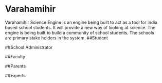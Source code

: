# Varahamihir
Varahamihir Science Engine is an engine being built to act as a tool for India based school students. It will provide a new way of looking at science.
The engine is being built to build a community of school students. The schools are primary stake holders in the system.
##Student

##School Administrator

##Faculty

##Parents

##Experts
